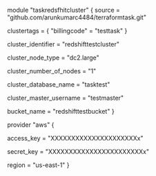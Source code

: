 module "taskredsfhitcluster" {
  source = "github.com/arunkumarc4484/terraformtask.git"

  clustertags = {
    "billingcode" = "testtask"
  }

  cluster_identifier      = "redshifttestcluster"
  
  cluster_node_type       = "dc2.large"
  
  cluster_number_of_nodes = "1"
  
  cluster_database_name   = "tasktest"
  
  cluster_master_username = "testmaster"
  
  bucket_name             = "redshifttestbucket"
}


provider "aws" {
  
  access_key = "XXXXXXXXXXXXXXXXXXXXXx"
  
  secret_key = "XXXXXXXXXXXXXXXXXXXXXXXx"
  
  region     = "us-east-1"
}
